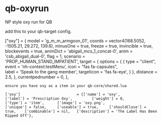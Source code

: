 # qb-oxyrun
NP style oxy run for QB


add this to your qb-target config.

 ["oxy"] = {
        model = 'g_m_m_armgoon_01',
    coords = vector4(168.5052, -1505.21, 29.272, 139.6),
    minusOne = true, 
    freeze = true,
    invincible = true,
    blockevents = true,
    animDict = 'abigail_mcs_1_concat-0',
    anim = 'csb_abigail_dual-0',
    flag = 1,
    scenario = 'PROP_HUMAN_STAND_IMPATIENT',
    target = {
      options = {
        {
          type = "client", 
          event = 'nh-context:testMenu',
          icon = "fas fa-capsules",  
          label = 'Speak to the gang member',
          targeticon = 'fas fa-eye', 
        }
      },
      distance = 2.5,
    },
    currentpednumber = 0,
    },
    
    
    ensure you have oxy as a item in your qb-core/shared.lua
    
    ['oxy'] 				 		 = {['name'] = 'oxy',				    		['label'] = 'Prescription Oxy',			['weight'] = 0,			['type'] = 'item',		['image'] = 'oxy.png',					['unique'] = false,		['useable'] = true,		['shouldClose'] = true,	   ['combinable'] = nil,   ['description'] = 'The Label Has Been Ripped Off'},


